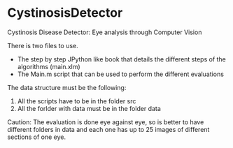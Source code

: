 # CystinosisDetector
Cystinosis Disease Detector: Eye analysis through Computer Vision 

There is two files to use. 
 - The step by step JPython like book that details
   the different steps of the algorithms (main.xlm)
 - The Main.m script that can be used to perform the different evaluations

The data structure must be the following:
 1. All the scripts have to be in the folder src
 2. All the forlder with data must be in the folder data
    

Caution: The evaluation is done eye against eye, so is better to have different
folders in data and each one has up to 25 images of different sections of one eye.
